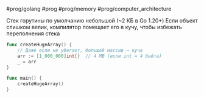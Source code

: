 #prog/golang #prog #prog/memory #prog/computer_architecture 

Стек горутины по умолчанию небольшой (~2 КБ в Go 1.20+)
Если объект слишком велик, компилятор помещает его в кучу, чтобы избежать переполнения стека

```go
func createHugeArray() {
    // Даже если не убегает, большой массив → куча
    arr := [1_000_000]int{}  // 4 MB (если int = 4 байта)
    _ = arr
}

func main() {
    createHugeArray()
}
```
